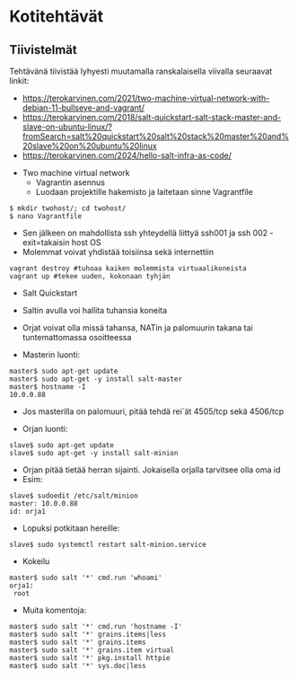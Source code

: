 # Kotitehtävät


## Tiivistelmät
Tehtävänä tiivistää lyhyesti muutamalla ranskalaisella viivalla seuraavat linkit:
- https://terokarvinen.com/2021/two-machine-virtual-network-with-debian-11-bullseye-and-vagrant/
- https://terokarvinen.com/2018/salt-quickstart-salt-stack-master-and-slave-on-ubuntu-linux/?fromSearch=salt%20quickstart%20salt%20stack%20master%20and%20slave%20on%20ubuntu%20linux
- https://terokarvinen.com/2024/hello-salt-infra-as-code/

* Two machine virtual network
  - Vagrantin asennus
  - Luodaan projektille hakemisto ja laitetaan sinne Vagrantfile

```
$ mkdir twohost/; cd twohost/
$ nano Vagrantfile
```
- Sen jälkeen on mahdollista ssh yhteydellä liittyä ssh001 ja ssh 002 - exit=takaisin host OS
- Molemmat voivat yhdistää toisiinsa sekä internettiin

```
vagrant destroy #tuhoaa kaiken molemmista virtuaalikoneista
vagrant up #tekee uuden, kokonaan tyhjän
```

* Salt Quickstart
- Saltin avulla voi hallita tuhansia koneita
- Orjat voivat olla missä tahansa, NATin ja  palomuurin takana tai tuntemattomassa osoitteessa

- Masterin luonti:

```
master$ sudo apt-get update
master$ sudo apt-get -y install salt-master
master$ hostname -I
10.0.0.88
```
- Jos masterilla on palomuuri, pitää tehdä rei´ät 4505/tcp sekä 4506/tcp

- Orjan luonti:
```
slave$ sudo apt-get update
slave$ sudo apt-get -y install salt-minion
```
- Orjan pitää tietää herran sijainti. Jokaisella orjalla tarvitsee olla oma id
- Esim:

```
slave$ sudoedit /etc/salt/minion
master: 10.0.0.88
id: orja1
```

- Lopuksi potkitaan hereille:
  
```
slave$ sudo systemctl restart salt-minion.service
```
- Kokeilu
```
master$ sudo salt '*' cmd.run 'whoami'
orja1:
 root
```

- Muita komentoja:
```
master$ sudo salt '*' cmd.run 'hostname -I'
master$ sudo salt '*' grains.items|less
master$ sudo salt '*' grains.items
master$ sudo salt '*' grains.item virtual
master$ sudo salt '*' pkg.install httpie
master$ sudo salt '*' sys.doc|less
```


